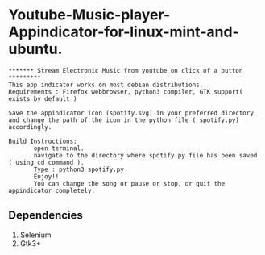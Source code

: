 # Youtube-Music-player-Appindicator-for-linux-mint-and-ubuntu.
    ******* Stream Electronic Music from youtube on click of a button *********
    This app indicator works on most debian distributions.
    Requirements : Firefox webbrowser, python3 compiler, GTK support( exists by default )
    
    Save the appindicator icon (spotify.svg) in your preferred directory and change the path of the icon in the python file ( spotify.py) accordingly.
    
    Build Instructions:
           open terminal.
           navigate to the directory where spotify.py file has been saved ( using cd command ).
           Type : python3 spotify.py
           Enjoy!!
           You can change the song or pause or stop, or quit the appindicator completely. 


## Dependencies 
1. Selenium 
2. Gtk3+

